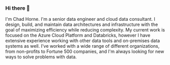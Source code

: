 ### Hi there 👋

I'm Chad Horne. I'm a senior data engineer and cloud data consultant. I design, build, and maintain data architectures and infrastructure with the goal of maximizing efficiency while reducing complexity. My current work is focused on the Azure Cloud Platform and Databricks, however I have extensive experience working with other data tools and on-premises data systems as well. I've worked with a wide range of different organizations, from non-profits to Fortune 500 companies, and I'm always looking for new ways to solve problems with data.
